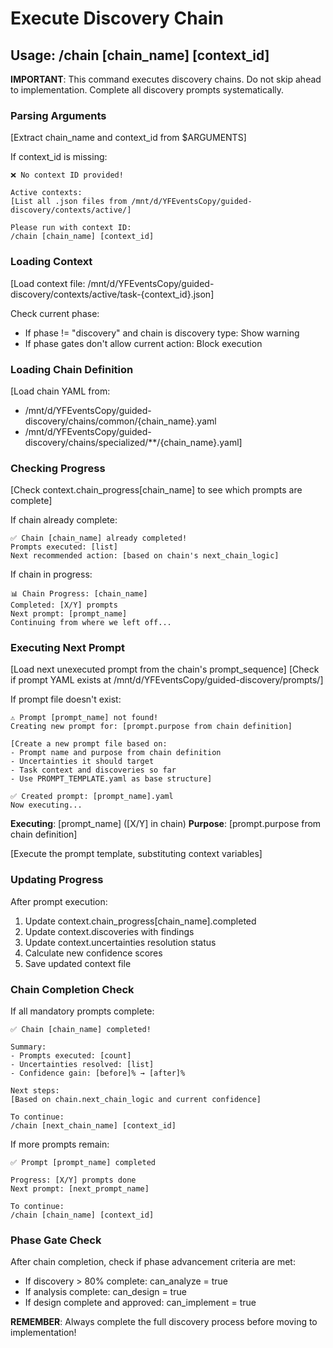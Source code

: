 # Execute Discovery Chain

## Usage: /chain [chain_name] [context_id]

**IMPORTANT**: This command executes discovery chains. Do not skip ahead to implementation. Complete all discovery prompts systematically.

### Parsing Arguments

[Extract chain_name and context_id from $ARGUMENTS]

If context_id is missing:
```
❌ No context ID provided!

Active contexts:
[List all .json files from /mnt/d/YFEventsCopy/guided-discovery/contexts/active/]

Please run with context ID:
/chain [chain_name] [context_id]
```

### Loading Context

[Load context file: /mnt/d/YFEventsCopy/guided-discovery/contexts/active/task-{context_id}.json]

Check current phase:
- If phase != "discovery" and chain is discovery type: Show warning
- If phase gates don't allow current action: Block execution

### Loading Chain Definition

[Load chain YAML from:
- /mnt/d/YFEventsCopy/guided-discovery/chains/common/{chain_name}.yaml
- /mnt/d/YFEventsCopy/guided-discovery/chains/specialized/**/{chain_name}.yaml]

### Checking Progress

[Check context.chain_progress[chain_name] to see which prompts are complete]

If chain already complete:
```
✅ Chain [chain_name] already completed!
Prompts executed: [list]
Next recommended action: [based on chain's next_chain_logic]
```

If chain in progress:
```
📊 Chain Progress: [chain_name]
Completed: [X/Y] prompts
Next prompt: [prompt_name]
Continuing from where we left off...
```

### Executing Next Prompt

[Load next unexecuted prompt from the chain's prompt_sequence]
[Check if prompt YAML exists at /mnt/d/YFEventsCopy/guided-discovery/prompts/]

If prompt file doesn't exist:
```
⚠️ Prompt [prompt_name] not found!
Creating new prompt for: [prompt.purpose from chain definition]

[Create a new prompt file based on:
- Prompt name and purpose from chain definition
- Uncertainties it should target
- Task context and discoveries so far
- Use PROMPT_TEMPLATE.yaml as base structure]

✅ Created prompt: [prompt_name].yaml
Now executing...
```

**Executing**: [prompt_name] ([X/Y] in chain)
**Purpose**: [prompt.purpose from chain definition]

[Execute the prompt template, substituting context variables]

### Updating Progress

After prompt execution:
1. Update context.chain_progress[chain_name].completed
2. Update context.discoveries with findings
3. Update context.uncertainties resolution status
4. Calculate new confidence scores
5. Save updated context file

### Chain Completion Check

If all mandatory prompts complete:
```
✅ Chain [chain_name] completed!

Summary:
- Prompts executed: [count]
- Uncertainties resolved: [list]
- Confidence gain: [before]% → [after]%

Next steps:
[Based on chain.next_chain_logic and current confidence]

To continue:
/chain [next_chain_name] [context_id]
```

If more prompts remain:
```
✅ Prompt [prompt_name] completed

Progress: [X/Y] prompts done
Next prompt: [next_prompt_name]

To continue:
/chain [chain_name] [context_id]
```

### Phase Gate Check

After chain completion, check if phase advancement criteria are met:
- If discovery > 80% complete: can_analyze = true
- If analysis complete: can_design = true
- If design complete and approved: can_implement = true

**REMEMBER**: Always complete the full discovery process before moving to implementation!